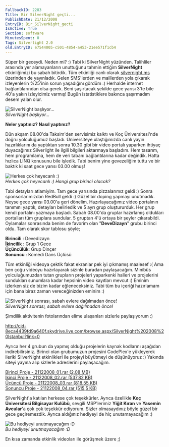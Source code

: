 ```yaml
---
FallbackID: 2283
Title: Bir SilverNight geçti...
PublishDate: 21/12/2008
EntryID: Bir_SilverNight_gecti
IsActive: True
Section: software
MinutesSpent: 0
Tags: Silverlight 2.0
old.EntryID: e7544005-c501-4854-a453-21ee571f1cb4
---
```

Süper bir geceydi. Neden mi? :) Tabi ki SilverNight yüzünden. Talihliler
arasında yer alamayanların unuttuğunu tahmin ettiğim **SilverNight**
etkinliğimizi bu sabah bitirdik. Tüm etkinliği canlı olarak
[silvernight.ms](http://www.silvernight.ms) üzerinden de yayınladık.
Gelen SMS'lerden ve maillerden yola çıkarak izleyenlerin %25'inin sorun
yaşadığını gördüm :) Herhalde internet bağlantılarından olsa gerek. Beni
şaşırtacak şekilde gece yarısı 3'te bile 40'a yakın izleyicimiz varmış!
Bugün istatistiklere bakınca şaşırmadım desem yalan olur.

![SilverNight
başlıyor...](http://cdn.daron.yondem.com/assets/2283/21122008_3.jpg)\
*SilverNight başlıyor...*

**Neler yaptınız? Nasıl yaptınız?**

Dün akşam 08.00'da Taksim'den servisimiz kalktı ve Koç Üniversitesi'nde
doğru yolculuğumuz başladı. Üniversiteye ulaştığımızda canlı yayın
hazırlıklarını da yaptıktan sonra 10.30 gibi bir video portalı yaparken
ihtiyaç duyacağımız Silverlight ile ilgili bilgileri aktarmaya başladım.
Hem tasarım, hem programlama, hem de veri tabanı bağlantılarına kadar
değindik. Hatta hızlıca LINQ konusunu bile işledik. Tabi benim yine
gevezeliğim tuttu ve bir baktık ki saat gece yarısı 03.00 olmuş!

![Herkes çok heyecanlı
:)](http://cdn.daron.yondem.com/assets/2283/21122008_2.jpg)\
*Herkes çok heyecanlı :) Hangi grup birinci olacak?*

Tabi detayları atlamiyim. Tam gece yarısında pizzalarımız geldi :) Sonra
sponsorlarımızdan RedBull geldi :) Güzel bir doping yapmayı unutmadık.
Neyse gece yarısı 03.00'a geri dönelim. Hazırlayacağımız video
portalının tanımını yaptık, detayları belirledik ve 5 ayrı grup
oluştururduk. Her grup kendi portalını yazmaya başladı. Sabah 08.00'da
gruplar hazırlamış oldukları portalları tüm gruplara sundular. 5 gruptan
4'ü ortaya bir şeyler çıkarabildi. Oylamalar sonrasında benim de favorim
olan "**DeveDizayn**" grubu birinci oldu. Tam olarak skor tablosu şöyle;

**Birincili** : Devedizayn\
**İkincilik** : Grup 1 Gece\
**Üçüncülük**: Grup Dinçer\
**Sonuncu** : Komedi Dans Üçlüsü

Tüm etkinliği videoya çektik fakat ekranlar pek iyi çıkmamış maalesef :(
Ama ben çoğu videoyu hazırlayarak sizinle buradan paylaşacağım. Minibüs
yolculuğumuzdan tutan grupların projeleri yaparkenki halleri ve
projelerini sundukları sunumlara kadar hepsinin video kayıtları mevcut
:) Eminim izlerken siz de bizim kadar eğleneceksiniz. Tabi tüm bu
içeriği hazırlamam için bana biraz zaman vereceğinizden eminim :)

![SilverNight sonrası, sabah evlere dağılmadan
önce!](http://cdn.daron.yondem.com/assets/2283/21122008_1.jpg)\
*SilverNight sonrası, sabah evlere dağılmadan önce!*

Şimdilik aktivitenin fotolarından elime ulaşanları sizlerle paylaşıyorum
:)

<http://cid-8eca4439fd9a640f.skydrive.live.com/browse.aspx/SilverNight%202008%20Istanbul?link=0>

Ayrıca her 4 grubun da yapmış olduğu projelerin kaynak kodlarını
aşağıdan indirebilirsiniz. Birinci olan grubumuzun projesini CodePlex'e
yükleyerek ileriki SilverNight etkinlikleri ile projeyi büyütmeyi de
düşünüyoruz :) Yakında siteyi yayına alıp sizlerle adreslerini
paylaşacağım.

[Birinci Proje - 21122008\_01.rar (2,08
MB)](http://cdn.daron.yondem.com/assets/2283/21122008_01.rar)\
[İkinci Proje - 21122008\_02.rar (537,82
KB)](http://cdn.daron.yondem.com/assets/2283/21122008_02.rar)\
 [Üçüncü Proje - 21122008\_03.rar (818,55
KB)](http://cdn.daron.yondem.com/assets/2283/21122008_03.rar)\
 [Sonuncu Proje - 21122008\_04.rar (515,5
KB)](http://cdn.daron.yondem.com/assets/2283/21122008_04.rar)

SilverNight'a katılan herkese çok teşekkürler. Ayrıca özellikle **Koç
Üniversitesi Bilgisayar Kulübü**, sevgili MSP'lerimiz **Yiğit Kıran** ve
**Yasemin Avcular**'a çok çok teşekkür ediyorum. Sizler olmasaydınız
böyle güzel bir gece geçiremezdik. Ayrıca aldığınız hediyeyi de hiç
unutamayacağım :)

![Bu hediyeyi unutmayacağım
:D](http://cdn.daron.yondem.com/assets/2283/21122008_4.jpg)\
*Bu hediyeyi unutmayacağım :D*

En kısa zamanda etkinlik videoları ile görüşmek üzere ;)


